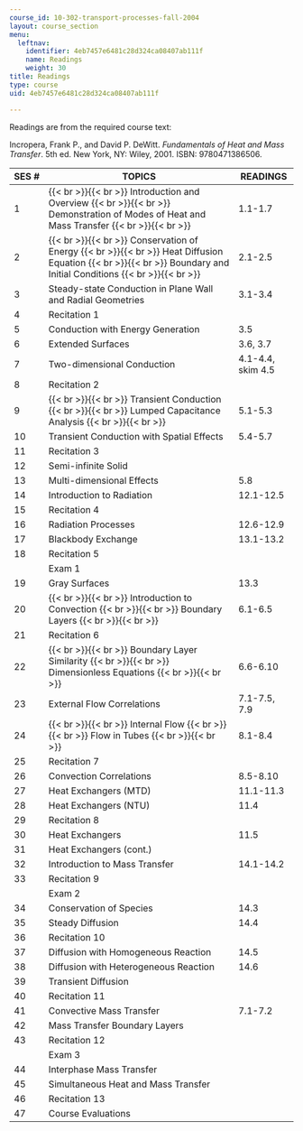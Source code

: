 ```yaml
---
course_id: 10-302-transport-processes-fall-2004
layout: course_section
menu:
  leftnav:
    identifier: 4eb7457e6481c28d324ca08407ab111f
    name: Readings
    weight: 30
title: Readings
type: course
uid: 4eb7457e6481c28d324ca08407ab111f

---
```


Readings are from the required course text:

Incropera, Frank P., and David P. DeWitt. _Fundamentals of Heat and Mass Transfer_. 5th ed. New York, NY: Wiley, 2001. ISBN: 9780471386506.

| SES # | TOPICS | READINGS |
| --- | --- | --- |
| 1 |  {{< br >}}{{< br >}} Introduction and Overview {{< br >}}{{< br >}} Demonstration of Modes of Heat and Mass Transfer {{< br >}}{{< br >}}  | 1.1-1.7 |
| 2 |  {{< br >}}{{< br >}} Conservation of Energy {{< br >}}{{< br >}} Heat Diffusion Equation {{< br >}}{{< br >}} Boundary and Initial Conditions {{< br >}}{{< br >}}  | 2.1-2.5 |
| 3 | Steady-state Conduction in Plane Wall and Radial Geometries | 3.1-3.4 |
| 4 | Recitation 1 |  |
| 5 | Conduction with Energy Generation | 3.5 |
| 6 | Extended Surfaces | 3.6, 3.7 |
| 7 | Two-dimensional Conduction | 4.1-4.4, skim 4.5 |
| 8 | Recitation 2 |  |
| 9 |  {{< br >}}{{< br >}} Transient Conduction {{< br >}}{{< br >}} Lumped Capacitance Analysis {{< br >}}{{< br >}}  | 5.1-5.3 |
| 10 | Transient Conduction with Spatial Effects | 5.4-5.7 |
| 11 | Recitation 3 |  |
| 12 | Semi-infinite Solid |  |
| 13 | Multi-dimensional Effects | 5.8 |
| 14 | Introduction to Radiation | 12.1-12.5 |
| 15 | Recitation 4 |  |
| 16 | Radiation Processes | 12.6-12.9 |
| 17 | Blackbody Exchange | 13.1-13.2 |
| 18 | Recitation 5 |  |
|  | Exam 1 |  |
| 19 | Gray Surfaces | 13.3 |
| 20 |  {{< br >}}{{< br >}} Introduction to Convection {{< br >}}{{< br >}} Boundary Layers {{< br >}}{{< br >}}  | 6.1-6.5 |
| 21 | Recitation 6 |  |
| 22 |  {{< br >}}{{< br >}} Boundary Layer Similarity {{< br >}}{{< br >}} Dimensionless Equations {{< br >}}{{< br >}}  | 6.6-6.10 |
| 23 | External Flow Correlations | 7.1-7.5, 7.9 |
| 24 |  {{< br >}}{{< br >}} Internal Flow {{< br >}}{{< br >}} Flow in Tubes {{< br >}}{{< br >}}  | 8.1-8.4 |
| 25 | Recitation 7 |  |
| 26 | Convection Correlations | 8.5-8.10 |
| 27 | Heat Exchangers (MTD) | 11.1-11.3 |
| 28 | Heat Exchangers (NTU) | 11.4 |
| 29 | Recitation 8 |  |
| 30 | Heat Exchangers | 11.5 |
| 31 | Heat Exchangers (cont.) |  |
| 32 | Introduction to Mass Transfer | 14.1-14.2 |
| 33 | Recitation 9 |  |
|  | Exam 2 |  |
| 34 | Conservation of Species | 14.3 |
| 35 | Steady Diffusion | 14.4 |
| 36 | Recitation 10 |  |
| 37 | Diffusion with Homogeneous Reaction | 14.5 |
| 38 | Diffusion with Heterogeneous Reaction | 14.6 |
| 39 | Transient Diffusion |  |
| 40 | Recitation 11 |  |
| 41 | Convective Mass Transfer | 7.1-7.2 |
| 42 | Mass Transfer Boundary Layers |  |
| 43 | Recitation 12 |  |
|  | Exam 3 |  |
| 44 | Interphase Mass Transfer |  |
| 45 | Simultaneous Heat and Mass Transfer |  |
| 46 | Recitation 13 |  |
| 47 | Course Evaluations |